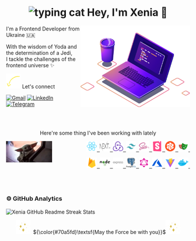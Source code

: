 <h1 align="center"><img src="https://media.giphy.com/media/WUlplcMpOCEmTGBtBW/giphy.gif" width="70px" alt="typing cat"> Hey, I'm Xenia 👋 </h1>

<img src="https://github.com/ksalpern/ksalpern/blob/7288c6838663ae27e00ebb023efa3ec71a3107d6/assets/computer-illustration.png" alt="illustration of a laptop" min-width="300px" max-width="300px" width="300px" align="right">

<p align="left">
 I'm a Frontend Developer from Ukraine 🇺🇦  
</p>

<p align="left"> 
 With the wisdom of Yoda and the determination of a Jedi,<br>
  I tackle the challenges of the frontend universe ✨
</p>

<p align="left">
 <img src="https://github.com/ksalpern/ksalpern/blob/e088ff2fd23b42c4e41d96cf11dcbe946d563a6f/assets/arrow.webp" alt="arrow down" width="40"/> Let's connect
</p>

<p align="left">
  <a href="mailto:ksenia.pidopryhora@gmail.com" title="Gmail">
  <img src="https://github-production-user-asset-6210df.s3.amazonaws.com/112705866/280768534-7f0d7491-3085-44a6-80b0-2939a24f9f21.svg" alt="Gmail"/></a>
  <a href="https://www.linkedin.com/in/kseniia-pidopryhora/" title="LinkedIn">
  <img src="https://github-production-user-asset-6210df.s3.amazonaws.com/112705866/280771412-ca23c019-65c5-4133-9759-280da6af9ba2.svg" alt="LinkedIn"/></a>
  <a href="https://t.me/ksDevSpace" title="Telegram">
  <img src="https://github-production-user-asset-6210df.s3.amazonaws.com/112705866/280768542-d8167889-3a41-4507-86d0-6db8342c7ce7.svg" alt="Telegram"/></a>
</p>

<br>
<br>

<p align="center">
Here're some thing I've been working with lately
</p>

<img src="./assets/yoda.webp" alt="baby yoda" align="left" style='width:25%;height:fit-content;'>

<p align="right">
    <a href='https://react.dev/' title='React'>
        <img src="./assets/tools/react.svg" alt="react" width="28" height="28"/>&nbsp;
    </a>
    <a href='https://nextjs.org/' title='Next'>
        <img src="./assets/tools/next.svg" alt='next' width="28" height="28" />&nbsp;
    </a>
    <a href='https://redux.js.org/' title='Redux'>
        <img src="./assets/tools/redux.svg" alt="redux" width="28" height="28" />&nbsp;
    </a>
    <a href='https://tailwindcss.com/' title='Tailwind'>
        <img src="./assets/tools/tailwind.png" alt="tailwind" width="28" height="28" />&nbsp;
    </a>
    <a href='https://sass-lang.com/' title='Sass'>
        <img src="./assets/tools/sass.svg" alt="sass" width="28" height="28" />&nbsp;
    </a>
    <a href='https://storybook.js.org/' title='Storybook'>
        <img src="./assets/tools/storybook.png" alt="storybook" width="28" height="28" />&nbsp;
    </a>
    <a href='https://www.chromatic.com/' title='Chromatic'>
        <img src="./assets/tools/chromatic.png" alt="chromatic" width="28" height="28" />&nbsp;
    </a>
    <a href='https://playwright.dev/' title='Playwright'>
        <img src="./assets/tools/playwright.svg" alt="playwright" width="28" height="28" />&nbsp;
    </a>
</p>

<p align="right">
    <a href='https://firebase.google.com/' title='firebase'>
    <img src="./assets/tools/firebase.svg" alt="firebase" width="28" height="28" />&nbsp;
    </a>
    <a href='https://nodejs.org/en' title='nodejs'>
    <img src="./assets/tools/node.svg" alt="nodejs" width="28" height="28" />&nbsp;
    </a>
    <a href='https://expressjs.com/' title='express'>
    <img src="./assets/tools/express.svg" alt="express" width="28" height="28" />&nbsp;
    </a>
    <a href='https://www.postgresql.org/' title='postgresql'>
    <img src="./assets/tools/postgresql.svg" alt="postgresql" width="28" height="28" />&nbsp;
    </a>
    <a href='https://graphql.org/' title='graphql'>
    <img src="./assets/tools/graphql.png" alt='graphql' width="28" height="28" />&nbsp;
    </a>
    <a href='https://azure.microsoft.com/en-us/' title='azure'>
    <img src="./assets/tools/azure.svg" alt="azure" width="28" height="28" />&nbsp;
    </a>
    <a href='https://vitejs.dev/' title='vite'>
    <img src="./assets/tools/vite.png" alt="vite" width="28" height="28" />&nbsp;
    </a>
    <a href='https://www.docker.com/' title='docker'>
    <img src="./assets/tools/docker.png" alt="docker" width="28" height="28" />&nbsp;
    </a>
</p>

<br>
<br>

### ⚙️ GitHub Analytics

<img align="center" src="http://github-readme-streak-stats.herokuapp.com?user=ksalpern&hide_border=true&theme=tokyonight&date_format=j%20M%5B%20Y%5D&exclude_days=Sun%2CSat" alt="Xenia GitHub Readme Streak Stats" />

<br>

<p align="center">
<img src="https://github.com/ksalpern/ksalpern/blob/2f37e1b3f9716a1bb3a3776a1e568a0d8a1a07c8/assets/sparkle.gif" width="40px" alt="sparkles">&nbsp; ${\color{#70a5fd}\textsf{May the Force be with you}}$<img src="https://github.com/ksalpern/ksalpern/blob/2f37e1b3f9716a1bb3a3776a1e568a0d8a1a07c8/assets/sparkle.gif" width="40px" alt="sparkles"> 
</p>
<!--
